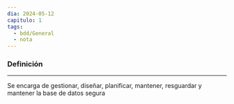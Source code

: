 ```yaml
---
dia: 2024-05-12
capitulo: 1
tags:
  - bdd/General
  - nota
---
```

### Definición
---
Se encarga de gestionar, diseñar, planificar, mantener, resguardar y mantener la base de datos segura